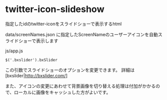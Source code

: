 twitter-icon-slideshow
======================

指定したidのtwitter-iconをスライドショーで表示するhtml

data/screenNames.json に指定したScreenNameのユーザーアイコンを自動スライドショーで表示します

js/app.js
```
$('.bxslider').bxSlider
```
この引数でスライドショーのオプションを変更できます。
詳細は
[bxslider|http://bxslider.com/]


また、アイコンの変更にあわせて背景画像を切り替える処理は付加がかかるので、ローカルに画像をキャッシュした方がよいです。
